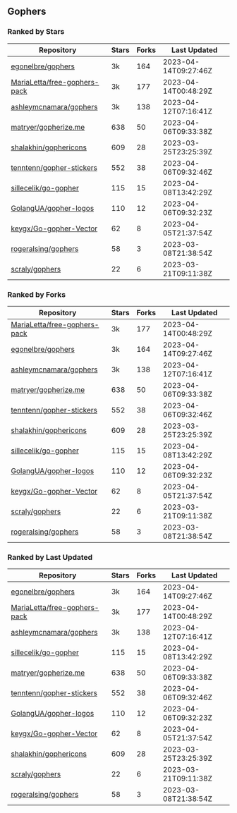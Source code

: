 ## Gophers

### Ranked by Stars

| Repository | Stars | Forks | Last Updated |
|------------|-------|-------|--------------|
| [egonelbre/gophers](https://github.com/egonelbre/gophers) | 3k | 164 | 2023-04-14T09:27:46Z |
| [MariaLetta/free-gophers-pack](https://github.com/MariaLetta/free-gophers-pack) | 3k | 177 | 2023-04-14T00:48:29Z |
| [ashleymcnamara/gophers](https://github.com/ashleymcnamara/gophers) | 3k | 138 | 2023-04-12T07:16:41Z |
| [matryer/gopherize.me](https://github.com/matryer/gopherize.me) | 638 | 50 | 2023-04-06T09:33:38Z |
| [shalakhin/gophericons](https://github.com/shalakhin/gophericons) | 609 | 28 | 2023-03-25T23:25:39Z |
| [tenntenn/gopher-stickers](https://github.com/tenntenn/gopher-stickers) | 552 | 38 | 2023-04-06T09:32:46Z |
| [sillecelik/go-gopher](https://github.com/sillecelik/go-gopher) | 115 | 15 | 2023-04-08T13:42:29Z |
| [GolangUA/gopher-logos](https://github.com/GolangUA/gopher-logos) | 110 | 12 | 2023-04-06T09:32:23Z |
| [keygx/Go-gopher-Vector](https://github.com/keygx/Go-gopher-Vector) | 62 | 8 | 2023-04-05T21:37:54Z |
| [rogeralsing/gophers](https://github.com/rogeralsing/gophers) | 58 | 3 | 2023-03-08T21:38:54Z |
| [scraly/gophers](https://github.com/scraly/gophers) | 22 | 6 | 2023-03-21T09:11:38Z |

### Ranked by Forks

| Repository | Stars | Forks | Last Updated |
|------------|-------|-------|--------------|
| [MariaLetta/free-gophers-pack](https://github.com/MariaLetta/free-gophers-pack) | 3k | 177 | 2023-04-14T00:48:29Z |
| [egonelbre/gophers](https://github.com/egonelbre/gophers) | 3k | 164 | 2023-04-14T09:27:46Z |
| [ashleymcnamara/gophers](https://github.com/ashleymcnamara/gophers) | 3k | 138 | 2023-04-12T07:16:41Z |
| [matryer/gopherize.me](https://github.com/matryer/gopherize.me) | 638 | 50 | 2023-04-06T09:33:38Z |
| [tenntenn/gopher-stickers](https://github.com/tenntenn/gopher-stickers) | 552 | 38 | 2023-04-06T09:32:46Z |
| [shalakhin/gophericons](https://github.com/shalakhin/gophericons) | 609 | 28 | 2023-03-25T23:25:39Z |
| [sillecelik/go-gopher](https://github.com/sillecelik/go-gopher) | 115 | 15 | 2023-04-08T13:42:29Z |
| [GolangUA/gopher-logos](https://github.com/GolangUA/gopher-logos) | 110 | 12 | 2023-04-06T09:32:23Z |
| [keygx/Go-gopher-Vector](https://github.com/keygx/Go-gopher-Vector) | 62 | 8 | 2023-04-05T21:37:54Z |
| [scraly/gophers](https://github.com/scraly/gophers) | 22 | 6 | 2023-03-21T09:11:38Z |
| [rogeralsing/gophers](https://github.com/rogeralsing/gophers) | 58 | 3 | 2023-03-08T21:38:54Z |

### Ranked by Last Updated

| Repository | Stars | Forks | Last Updated |
|------------|-------|-------|--------------|
| [egonelbre/gophers](https://github.com/egonelbre/gophers) | 3k | 164 | 2023-04-14T09:27:46Z |
| [MariaLetta/free-gophers-pack](https://github.com/MariaLetta/free-gophers-pack) | 3k | 177 | 2023-04-14T00:48:29Z |
| [ashleymcnamara/gophers](https://github.com/ashleymcnamara/gophers) | 3k | 138 | 2023-04-12T07:16:41Z |
| [sillecelik/go-gopher](https://github.com/sillecelik/go-gopher) | 115 | 15 | 2023-04-08T13:42:29Z |
| [matryer/gopherize.me](https://github.com/matryer/gopherize.me) | 638 | 50 | 2023-04-06T09:33:38Z |
| [tenntenn/gopher-stickers](https://github.com/tenntenn/gopher-stickers) | 552 | 38 | 2023-04-06T09:32:46Z |
| [GolangUA/gopher-logos](https://github.com/GolangUA/gopher-logos) | 110 | 12 | 2023-04-06T09:32:23Z |
| [keygx/Go-gopher-Vector](https://github.com/keygx/Go-gopher-Vector) | 62 | 8 | 2023-04-05T21:37:54Z |
| [shalakhin/gophericons](https://github.com/shalakhin/gophericons) | 609 | 28 | 2023-03-25T23:25:39Z |
| [scraly/gophers](https://github.com/scraly/gophers) | 22 | 6 | 2023-03-21T09:11:38Z |
| [rogeralsing/gophers](https://github.com/rogeralsing/gophers) | 58 | 3 | 2023-03-08T21:38:54Z |

